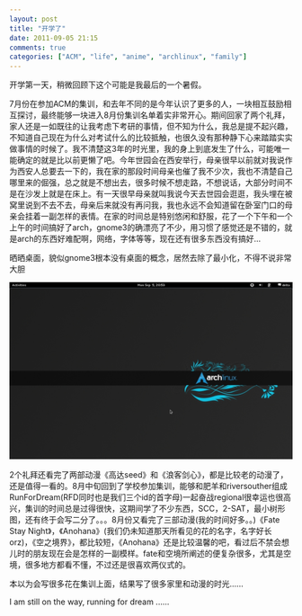 ```yaml
---
layout: post
title: "开学了"
date: 2011-09-05 21:15
comments: true
categories: ["ACM", "life", "anime", "archlinux", "family"]
---
```


开学第一天，稍微回顾下这个可能是我最后的一个暑假。

7月份在参加ACM的集训，和去年不同的是今年认识了更多的人，一块相互鼓励相互探讨，最终能够一块进入8月份集训名单着实非常开心。期间回家了两个礼拜，家人还是一如既往的让我考虑下考研的事情，但不知为什么，我总是提不起兴趣，不知道自己现在为什么对考试什么的比较抵触，也很久没有那种静下心来踏踏实实做事情的时候了。我不清楚这3年的时光里，我的身上到底发生了什么，可能唯一能确定的就是比以前更懒了吧。今年世园会在西安举行，母亲很早以前就对我说作为西安人总要去一下的，我在家的那段时间母亲也催了我不少次，我也不清楚自己哪里来的倔强，总之就是不想出去，很多时候不想走路，不想说话，大部分时间不是在沙发上就是在床上。有一天很早母亲就叫我说今天去世园会逛逛，我头埋在被窝里说到不去不去，母亲后来就没有再问我，我也永远不会知道留在卧室门口的母亲会挂着一副怎样的表情。在家的时间总是特别悠闲和舒服，花了一个下午和一个上午的时间搞好了arch，gnome3的确漂亮了不少，用习惯了感觉还是不错的，就是arch的东西好难配啊，网络，字体等等，现在还有很多东西没有搞好...



晒晒桌面，貌似gnome3根本没有桌面的概念，居然去除了最小化，不得不说非常大胆

![archlinux gnome3 desktop](/images/2011-09-05-archlinux-desktop.png)


2个礼拜还看完了两部动漫《高达seed》和《浪客剑心》，都是比较老的动漫了，还是值得一看的。8月中旬回到了学校参加集训，能够和肥羊和riversouther组成RunForDream(RFD同时也是我们三个id的首字母)一起奋战regional很幸运也很高兴，集训的时间总是过得很快，这期间学了不少东西，SCC，2-SAT，最小树形图，还有终于会写二分了。。。8月份又看完了三部动漫(我的时间好多。。)《Fate Stay Night》，《Anohana》(我们仍未知道那天所看见的花的名字，名字好长orz)，《空之境界》，都比较短，《Anohana》还是比较温馨的吧，看过后不禁会想儿时的朋友现在会是怎样的一副模样。fate和空境所阐述的便复杂很多，尤其是空境，很多地方都看不懂，不过还是很喜欢两仪式的。

本以为会写很多花在集训上面，结果写了很多家里和动漫的时光......

I am still on the way, running for dream ......
